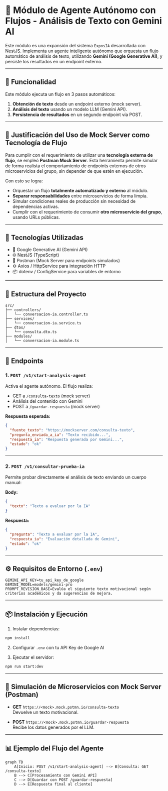 
# 🤖 Módulo de Agente Autónomo con Flujos - Análisis de Texto con Gemini AI

Este módulo es una expansión del sistema `ExposIA` desarrollada con NestJS. Implementa un agente inteligente autónomo que orquesta un flujo automático de análisis de texto, utilizando **Gemini (Google Generative AI)**, y persiste los resultados en un endpoint externo.

---

## 🚀 Funcionalidad

Este módulo ejecuta un flujo en 3 pasos automáticos:

1. **Obtención de texto** desde un endpoint externo (mock server).
2. **Análisis del texto** usando un modelo LLM (Gemini API).
3. **Persistencia de resultados** en un segundo endpoint vía POST.

---

## 🧾 Justificación del Uso de Mock Server como Tecnología de Flujo

Para cumplir con el requerimiento de utilizar una **tecnología externa de flujo**, se empleó **Postman Mock Server**. Esta herramienta permite simular de forma realista el comportamiento de endpoints externos de otros microservicios del grupo, sin depender de que estén en ejecución.

Con esto se logra:

- Orquestar un flujo **totalmente automatizado y externo** al módulo.
- **Separar responsabilidades** entre microservicios de forma limpia.
- Simular condiciones reales de producción sin necesidad de dependencias activas.
- Cumplir con el requerimiento de consumir **otro microservicio del grupo**, usando URLs públicas.

---

## 🔧 Tecnologías Utilizadas

- 🧠 Google Generative AI (Gemini API)
- 🌐 NestJS (TypeScript)
- 🧪 Postman (Mock Server para endpoints simulados)
- ⚙️ Axios / HttpService para integración HTTP
- 📦 dotenv / ConfigService para variables de entorno

---

## 🧱 Estructura del Proyecto

```
src/
├── controllers/
│   └── conversacion-ia.controller.ts
├── services/
│   └── conversacion-ia.service.ts
├── dtos/
│   └── consulta.dto.ts
├── modules/
│   └── conversacion-ia.module.ts
```

---

## 📌 Endpoints

### 1. `POST /v1/start-analysis-agent`
Activa el agente autónomo. El flujo realiza:

- GET a `/consulta-texto` (mock server)
- Análisis del contenido con Gemini
- POST a `/guardar-respuesta` (mock server)

**Respuesta esperada:**
```json
{
  "fuente_texto": "https://mockserver.com/consulta-texto",
  "pregunta_enviada_a_ia": "Texto recibido...",
  "respuesta_ia": "Respuesta generada por Gemini...",
  "estado": "ok"
}
```

---

### 2. `POST /v1/consultar-prueba-ia`
Permite probar directamente el análisis de texto enviando un cuerpo manual:

**Body:**
```json
{
  "texto": "Texto a evaluar por la IA"
}
```

**Respuesta:**
```json
{
  "pregunta": "Texto a evaluar por la IA",
  "respuesta_ia": "Evaluación detallada de Gemini",
  "estado": "ok"
}
```

---

## ⚙️ Requisitos de Entorno (`.env`)

```env
GEMINI_API_KEY=tu_api_key_de_google
GEMINI_MODEL=models/gemini-pro
PROMPT_REVISION_BASE=Evalúa el siguiente texto motivacional según criterios académicos y da sugerencias de mejora.
```

---

## 📦 Instalación y Ejecución

1. Instalar dependencias:
```bash
npm install
```

2. Configurar `.env` con tu API Key de Google AI

3. Ejecutar el servidor:
```bash
npm run start:dev
```

---

## 🧪 Simulación de Microservicios con Mock Server (Postman)

- **GET** `https://<mock>.mock.pstmn.io/consulta-texto`  
Devuelve un texto motivacional.

- **POST** `https://<mock>.mock.pstmn.io/guardar-respuesta`  
Recibe los datos generados por el LLM.

---

## 📊 Ejemplo del Flujo del Agente

```mermaid
graph TD
    A[Inicio: POST /v1/start-analysis-agent] --> B[Consulta: GET /consulta-texto]
    B --> C[Procesamiento con Gemini API]
    C --> D[Guardar con POST /guardar-respuesta]
    D --> E[Respuesta final al cliente]

```

